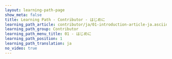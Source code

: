 ```yaml
---
layout: learning-path-page
show_meta: false
title: Learning Path - Contributor - はじめに
learning_path_article: contributor/ja/01-introduction-article-ja.asciidoc
learning_path_group: Contributor
learning_path_menu_title: 01 - はじめに
learning_path_position: 1
learning_path_translation: ja
no_video: true
---
```

<!--- This file autogenerated from https://github.com/InnerSourceCommons/InnerSourceLearningPath/blob/master/scripts/generate_learning_path_markdown.js -->